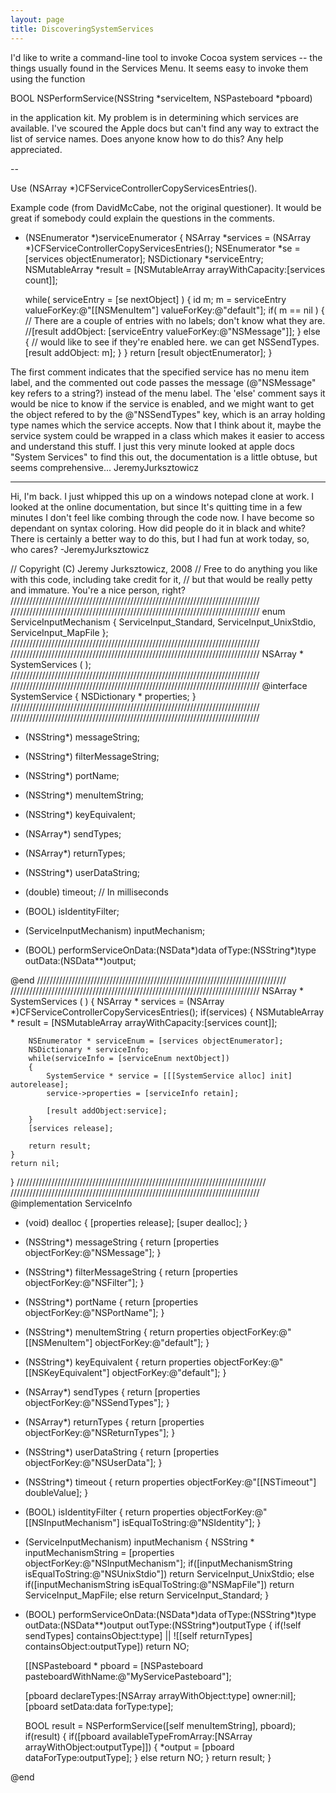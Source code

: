 ```yaml
---
layout: page
title: DiscoveringSystemServices
---
```




I'd like to write a command-line tool to invoke Cocoa system services -- the things usually found in the Services Menu.  It seems easy to invoke them using the function
    
BOOL NSPerformService(NSString *serviceItem, NSPasteboard *pboard)

in the application kit.  My problem is in determining which services are available.  I've scoured the Apple docs but can't find any way to extract the list of service names.  Does anyone know how to do this?  Any help appreciated.

--

Use 	(NSArray *)CFServiceControllerCopyServicesEntries().

Example code (from DavidMcCabe, not the original questioner). It would be great if somebody could explain the questions in the comments.

    
- (NSEnumerator *)serviceEnumerator {
	NSArray *services = (NSArray *)CFServiceControllerCopyServicesEntries();
	NSEnumerator *se = [services objectEnumerator];
	NSDictionary *serviceEntry;
	NSMutableArray *result = [NSMutableArray arrayWithCapacity:[services count]];

	while( serviceEntry = [se nextObject] ) {
		id m;
		m = serviceEntry valueForKey:@"[[NSMenuItem"] valueForKey:@"default"];
		if( m == nil ) {
			// There are a couple of entries with no labels; don't know what they are.
			//[result addObject: [serviceEntry valueForKey:@"NSMessage"]];
		} else { // would like to see if they're enabled here. we can get NSSendTypes.
			[result addObject: m];
		}
	}
	return [result objectEnumerator];
}


The first comment indicates that the specified service has no menu item label, and the commented out code passes the message (@"NSMessage" key refers to a string?)  instead of the menu label. The 'else' comment says it would be nice to know if the service is enabled, and we might want to get the object refered to by the @"NSSendTypes" key, which is an array holding type names which the service accepts. Now that I think about it, maybe the service system could be wrapped in a class which makes it easier to access and understand this stuff. I just this very minute looked at apple docs "System Services" to find this out, the documentation is a little obtuse, but seems comprehensive... JeremyJurksztowicz

----

Hi, I'm back. I just whipped this up on a windows notepad clone at work. I looked at the online documentation, but since It's quitting time in a few minutes I don't feel like combing through the code now. I have become so dependant on syntax coloring. How did people do it in black and white? There is certainly a better way to do this, but I had fun at work today, so, who cares? -JeremyJurksztowicz

    
// Copyright (C) Jeremy Jurksztowicz, 2008
// Free to do anything you like with this code, including take credit for it,
// but that would be really petty and immature. You're a nice person, right?
///////////////////////////////////////////////////////////////////////////////
///////////////////////////////////////////////////////////////////////////////
enum ServiceInputMechanism
{
	ServiceInput_Standard,
	ServiceInput_UnixStdio,
	ServiceInput_MapFile
};
///////////////////////////////////////////////////////////////////////////////
///////////////////////////////////////////////////////////////////////////////
NSArray * SystemServices ( );
///////////////////////////////////////////////////////////////////////////////
///////////////////////////////////////////////////////////////////////////////
@interface SystemService
{
	NSDictionary * properties;
}
///////////////////////////////////////////////////////////////////////////////
///////////////////////////////////////////////////////////////////////////////
- (NSString*) 	messageString;
- (NSString*)	filterMessageString;
- (NSString*)	portName;
- (NSString*)	menuItemString;
- (NSString*)	keyEquivalent;
- (NSArray*)	sendTypes;
- (NSArray*)	returnTypes;
- (NSString*)	userDataString;
- (double)	timeout; // In milliseconds

- (BOOL) isIdentityFilter;
- (ServiceInputMechanism) inputMechanism;

- (BOOL) performServiceOnData:(NSData*)data ofType:(NSString*)type outData:(NSData**)output;

@end
///////////////////////////////////////////////////////////////////////////////
///////////////////////////////////////////////////////////////////////////////
NSArray * SystemServices ( )
{
	NSArray * services = (NSArray *)CFServiceControllerCopyServicesEntries();
	if(services)
	{
		NSMutableArray * result = [NSMutableArray arrayWithCapacity:[services count]];
	
		NSEnumerator * serviceEnum = [services objectEnumerator];
		NSDictionary * serviceInfo;
		while(serviceInfo = [serviceEnum nextObject])
		{
			SystemService * service = [[[SystemService alloc] init] autorelease];
			service->properties = [serviceInfo retain];
		
			[result addObject:service];
		}
		[services release];
		
		return result;
	}
	return nil;
}
///////////////////////////////////////////////////////////////////////////////
///////////////////////////////////////////////////////////////////////////////
@implementation ServiceInfo

- (void) dealloc
{
	[properties release];
	[super dealloc];
}

- (NSString*) 	messageString		{ return [properties objectForKey:@"NSMessage"]; }
- (NSString*) 	filterMessageString	{ return [properties objectForKey:@"NSFilter"]; }
- (NSString*)	portName		{ return [properties objectForKey:@"NSPortName"]; }
- (NSString*)	menuItemString		{ return properties objectForKey:@"[[NSMenuItem"] objectForKey:@"default"]; }
- (NSString*)	keyEquivalent		{ return properties objectForKey:@"[[NSKeyEquivalent"] objectForKey:@"default"]; }
- (NSArray*)	sendTypes		{ return [properties objectForKey:@"NSSendTypes"]; }
- (NSArray*)	returnTypes		{ return [properties objectForKey:@"NSReturnTypes"]; }
- (NSString*)	userDataString		{ return [properties objectForKey:@"NSUserData"]; }
- (NSString*)	timeout			{ return properties objectForKey:@"[[NSTimeout"] doubleValue]; }

- (BOOL) isIdentityFilter
{
	return properties objectForKey:@"[[NSInputMechanism"] isEqualToString:@"NSIdentity"];
}

- (ServiceInputMechanism) inputMechanism
{
	NSString * inputMechanismString = [properties objectForKey:@"NSInputMechanism"];
	if([inputMechanismString isEqualToString:@"NSUnixStdio"])
		return ServiceInput_UnixStdio;
	else if([inputMechanismString isEqualToString:@"NSMapFile"])
		return ServiceInput_MapFile;
	else
		return ServiceInput_Standard;
}

- (BOOL) performServiceOnData:(NSData*)data ofType:(NSString*)type outData:(NSData**)output outType:(NSString*)outputType
{
	if(!self sendTypes] containsObject:type] || ![[self returnTypes] containsObject:outputType])
		return NO;

	[[NSPasteboard * pboard = [NSPasteboard pasteboardWithName:@"MyServicePasteboard"];
	
	[pboard declareTypes:[NSArray arrayWithObject:type] owner:nil];
	[pboard setData:data forType:type];

	BOOL result = NSPerformService([self menuItemString], pboard);
	if(result)
	{
		if([pboard availableTypeFromArray:[NSArray arrayWithObject:outputType]])
		{
			*output = [pboard dataForType:outputType];
		}
		else return NO;
	}
	return result;
}

@end

